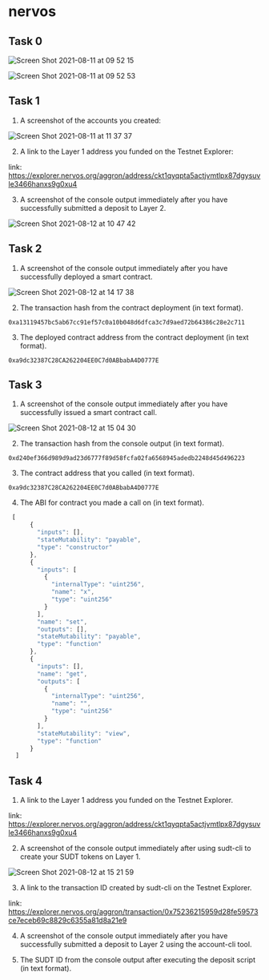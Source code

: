 # nervos

## Task 0

![Screen Shot 2021-08-11 at 09 52 15](https://user-images.githubusercontent.com/1825273/128962086-5c2d67d7-36c1-48e8-8837-3fb5984fb3c5.png)


![Screen Shot 2021-08-11 at 09 52 53](https://user-images.githubusercontent.com/1825273/128962096-d1fa5292-9b0c-4aa9-b172-3958bda02e2f.png)

## Task 1

1. A screenshot of the accounts you created:

![Screen Shot 2021-08-11 at 11 37 37](https://user-images.githubusercontent.com/1825273/129129919-0436c43e-19ee-49d1-9f56-ee970075dd8d.png)

2. A link to the Layer 1 address you funded on the Testnet Explorer:

link: https://explorer.nervos.org/aggron/address/ckt1qyqpta5actjvmtlpx87dgysuvle3466hanxs9g0xu4

3. A screenshot of the console output immediately after you have successfully submitted a deposit to Layer 2.

![Screen Shot 2021-08-12 at 10 47 42](https://user-images.githubusercontent.com/1825273/129130804-92751d63-263f-4a1a-a8d4-5c6691c34177.png)


## Task 2 

1. A screenshot of the console output immediately after you have successfully deployed a smart contract.

![Screen Shot 2021-08-12 at 14 17 38](https://user-images.githubusercontent.com/1825273/129147524-bfbf5592-1b21-4b6d-86eb-aa5b9ae6597a.png)

2. The transaction hash from the contract deployment (in text format).

```
0xa13119457bc5ab67cc91ef57c0a10b048d6dfca3c7d9aed72b64386c28e2c711
```

3. The deployed contract address from the contract deployment (in text format).

```
0xa9dc32387C28CA262204EE0C7d0ABbabA4D0777E
```

## Task 3

1. A screenshot of the console output immediately after you have successfully issued a smart contract call.

![Screen Shot 2021-08-12 at 15 04 30](https://user-images.githubusercontent.com/1825273/129152665-f0472c83-45b4-4ca7-9d66-3aac8181200e.png)


2. The transaction hash from the console output (in text format).

```
0xd240ef366d989d9ad23d6777f89d58fcfa02fa6568945adedb2248d45d496223
```

3. The contract address that you called (in text format).

```
0xa9dc32387C28CA262204EE0C7d0ABbabA4D0777E
```

4. The ABI for contract you made a call on (in text format).

``` js
 [
      {
        "inputs": [],
        "stateMutability": "payable",
        "type": "constructor"
      },
      {
        "inputs": [
          {
            "internalType": "uint256",
            "name": "x",
            "type": "uint256"
          }
        ],
        "name": "set",
        "outputs": [],
        "stateMutability": "payable",
        "type": "function"
      },
      {
        "inputs": [],
        "name": "get",
        "outputs": [
          {
            "internalType": "uint256",
            "name": "",
            "type": "uint256"
          }
        ],
        "stateMutability": "view",
        "type": "function"
      }
  ]
```

## Task 4

1. A link to the Layer 1 address you funded on the Testnet Explorer.

link: https://explorer.nervos.org/aggron/address/ckt1qyqpta5actjvmtlpx87dgysuvle3466hanxs9g0xu4

2. A screenshot of the console output immediately after using sudt-cli to create your SUDT tokens on Layer 1.

![Screen Shot 2021-08-12 at 15 21 59](https://user-images.githubusercontent.com/1825273/129155352-3e3691ad-cbb0-477d-89f1-7bf45a8d597c.png)


3. A link to the transaction ID created by sudt-cli on the Testnet Explorer.

link: https://explorer.nervos.org/aggron/transaction/0x75236215959d28fe59573ce7eceb69c8829c6355a81d8a21e9

4. A screenshot of the console output immediately after you have successfully submitted a deposit to Layer 2 using the account-cli tool.

5. The SUDT ID from the console output after executing the deposit script (in text format).
